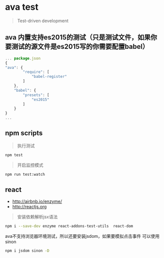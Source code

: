 # ava test


> Test-driven development


## ava 内置支持es2015的测试（只是测试文件，如果你要测试的源文件是es2015写的你需要配置babel）

```js
... package.json
{
"ava": {
        "require": [
            "babel-register"
        ]
    },
    "babel": {
        "presets": [
            "es2015"
        ]
    }
}
...    

```


## npm scripts


> 执行测试

```sh
npm test 
```

> 开启监控模式 

```sh
npm run test:watch
```


## react

- http://airbnb.io/enzyme/
- http://reactjs.org


> 安装依赖解析jsx语法

```sh
npm i --save-dev enzyme react-addons-test-utils  react-dom
```

ava不支持浏览器环境测试，所以还要安装jsdom，如果要模拟点击事件 可以使用sinon

```sh
npm i jsdom sinon -D
```

